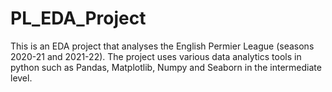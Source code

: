 # PL_EDA_Project
This is an EDA project that analyses the English Permier League (seasons 2020-21 and 2021-22). The project uses various data analytics tools in python such as Pandas,
Matplotlib, Numpy and Seaborn in the intermediate level.  
